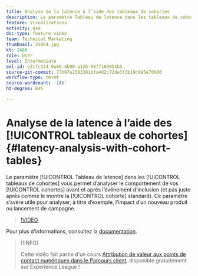 ```yaml
---
title: Analyse de la latence à l’aide des tableaux de cohortes
description: Le paramètre Tableau de latence dans les tableaux de cohortes vous permet d’analyser le comportement de vos cohortes avant et après l’événement d’inclusion (et pas juste après comme le montre la cohorte standard). Ce paramètre s’avère utile pour analyser, à titre d’exemple, l’impact d’un nouveau produit ou lancement de campagne.
feature: Visualizations
activity: use
doc-type: feature video
team: Technical Marketing
thumbnail: 25964.jpg
kt: 2480
role: User
level: Intermediate
exl-id: e31fc334-9a60-4b90-a126-98ff169952b3
source-git-commit: 77b97a2593301bfa4d2c72de3f3b19c095e70600
workflow-type: tm+mt
source-wordcount: '146'
ht-degree: 84%

---
```


# Analyse de la latence à l’aide des [!UICONTROL tableaux de cohortes] {#latency-analysis-with-cohort-tables}

Le paramètre [!UICONTROL Tableau de latence] dans les [!UICONTROL tableaux de cohortes] vous permet d’analyser le comportement de vos [!UICONTROL cohortes] avant et après l’événement d’inclusion (et pas juste après comme le montre la [!UICONTROL cohorte] standard). Ce paramètre s’avère utile pour analyser, à titre d’exemple, l’impact d’un nouveau produit ou lancement de campagne.

>[!VIDEO](https://video.tv.adobe.com/v/25964/?quality=12)

Pour plus dʼinformations, consultez la [documentation](https://experienceleague.adobe.com/docs/analytics/analyze/analysis-workspace/visualizations/cohort-table/cohort-analysis.html?lang=fr).

>[!INFO]
>
> Cette vidéo fait partie d&#39;un cours [Attribution de valeur aux points de contact numériques dans le Parcours client](https://experienceleague.adobe.com/?recommended=Analytics-U-1-2020.2&amp;lang=fr), disponible gratuitement sur Experience League !
